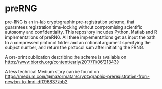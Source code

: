 # preRNG
pre-RNG is an in-lab cryptographic pre-registration scheme, that guarantees registration time-locking without compromising scientific autonomy and confidentiality. This repository includes Python, Matlab and R implementations of preRNG. All three implementations get as input the path to a compressed protocol folder and an optional argument specifying the subject number, and return the protocol sum after initiating the PRNG.

A pre-print publication describing the scheme is available on https://www.biorxiv.org/content/early/2017/11/06/213439

A less technical Medium story can be found on https://medium.com/@mazormatan/cryptographic-preregistration-from-newton-to-fmri-df0968377bb2
